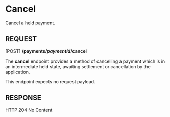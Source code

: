 # Cancel
Cancel a held payment.

REQUEST
---

[POST] **/payments/*paymentId*/cancel**

The **cancel** endpoint provides a method of cancelling a payment which is in an intermediate held state, awaiting settlement or cancellation by the application.

This endpoint expects no request payload.

RESPONSE
---
HTTP 204 No Content